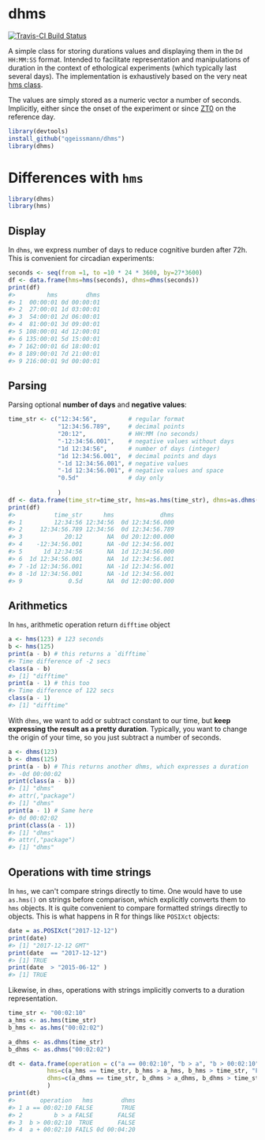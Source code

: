 
dhms
====

[![Travis-CI Build Status](https://travis-ci.org/qgeissmann/dhms.svg?branch=master)](https://travis-ci.org/qgeissmann/dhms)<!--[![AppVeyor Build Status](https://ci.appveyor.com/api/projects/status/github/tidyverse/hms?branch=master&svg=true)](https://ci.appveyor.com/project/tidyverse/hms) [![Coverage Status](https://img.shields.io/codecov/c/github/tidyverse/hms/master.svg)](https://codecov.io/github/tidyverse/hms?branch=master) [![CRAN_Status_Badge](http://www.r-pkg.org/badges/version/hms)](https://cran.r-project.org/package=hms) -->

A simple class for storing durations values and displaying them in the `Dd HH:MM:SS` format. Intended to facilitate representation and manipulations of duration in the context of ethological experiments (which typically last several days). The implementation is exhaustively based on the very neat [hms class](https://github.com/tidyverse/hms).

The values are simply stored as a numeric vector a number of seconds. Implicitly, either since the onset of the experiment or since [ZT0](https://en.wikipedia.org/wiki/Zeitgeber) on the reference day.

``` r
library(devtools)
install_github("qgeissmann/dhms")
library(dhms)
```

Differences with `hms`
======================

``` r
library(dhms)
library(hms)
```

Display
-------

In `dhms`, we express number of days to reduce cognitive burden after 72h. This is convenient for circadian experiments:

``` r
seconds <- seq(from =1, to =10 * 24 * 3600, by=27*3600)
df <- data.frame(hms=hms(seconds), dhms=dhms(seconds))
print(df)
#>         hms        dhms
#> 1  00:00:01 0d 00:00:01
#> 2  27:00:01 1d 03:00:01
#> 3  54:00:01 2d 06:00:01
#> 4  81:00:01 3d 09:00:01
#> 5 108:00:01 4d 12:00:01
#> 6 135:00:01 5d 15:00:01
#> 7 162:00:01 6d 18:00:01
#> 8 189:00:01 7d 21:00:01
#> 9 216:00:01 9d 00:00:01
```

Parsing
-------

Parsing optional **number of days** and **negative values**:

``` r
time_str <- c("12:34:56",         # regular format
              "12:34:56.789",     # decimal points
              "20:12",            # HH:MM (no seconds)
              "-12:34:56.001",    # negative values without days
              "1d 12:34:56",      # number of days (integer)
              "1d 12:34:56.001",  # decimal points and days
              "-1d 12:34:56.001", # negative values
              "-1d 12:34:56.001", # negative values and space
              "0.5d"              # day only
              
              )
df <- data.frame(time_str=time_str, hms=as.hms(time_str), dhms=as.dhms(time_str))
print(df)
#>           time_str      hms             dhms
#> 1         12:34:56 12:34:56  0d 12:34:56.000
#> 2     12:34:56.789 12:34:56  0d 12:34:56.789
#> 3            20:12       NA  0d 20:12:00.000
#> 4    -12:34:56.001       NA -0d 12:34:56.001
#> 5      1d 12:34:56       NA  1d 12:34:56.000
#> 6  1d 12:34:56.001       NA  1d 12:34:56.001
#> 7 -1d 12:34:56.001       NA -1d 12:34:56.001
#> 8 -1d 12:34:56.001       NA -1d 12:34:56.001
#> 9             0.5d       NA  0d 12:00:00.000
```

Arithmetics
-----------

In `hms`, arithmetic operation return `difftime` object

``` r
a <- hms(123) # 123 seconds
b <- hms(125)
print(a - b) # this returns a `difftime`
#> Time difference of -2 secs
class(a - b)
#> [1] "difftime"
print(a - 1) # this too
#> Time difference of 122 secs
class(a - 1)
#> [1] "difftime"
```

With `dhms`, we want to add or subtract constant to our time, but **keep expressing the result as a pretty duration**. Typically, you want to change the origin of your time, so you just subtract a number of seconds.

``` r
a <- dhms(123)
b <- dhms(125)
print(a - b) # This returns another dhms, which expresses a duration
#> -0d 00:00:02
print(class(a - b))
#> [1] "dhms"
#> attr(,"package")
#> [1] "dhms"
print(a - 1) # Same here
#> 0d 00:02:02
print(class(a - 1))
#> [1] "dhms"
#> attr(,"package")
#> [1] "dhms"
```

Operations with time strings
----------------------------

In `hms`, we can't compare strings directly to time. One would have to use `as.hms()` on strings before comparison, which explicitly converts them to `hms` objects. It is quite convenient to compare formatted strings directly to objects. This is what happens in R for things like `POSIXct` objects:

``` r
date = as.POSIXct("2017-12-12") 
print(date)
#> [1] "2017-12-12 GMT"
print(date  == "2017-12-12")
#> [1] TRUE
print(date  > "2015-06-12" )
#> [1] TRUE
```

Likewise, in `dhms`, operations with strings implicitly converts to a duration representation.

``` r
time_str <- "00:02:10"
a_hms <- as.hms(time_str)
b_hms <- as.hms("00:02:02") 

a_dhms <- as.dhms(time_str)
b_dhms <- as.dhms("00:02:02") 

dt <- data.frame(operation = c("a == 00:02:10", "b > a", "b > 00:02:10", "a + 00:02:10"),
           hms=c(a_hms == time_str, b_hms > a_hms, b_hms > time_str, "FAILS"),
           dhms=c(a_dhms == time_str, b_dhms > a_dhms, b_dhms > time_str, as.character(a_dhms + time_str))
           )
print(dt)
#>       operation   hms        dhms
#> 1 a == 00:02:10 FALSE        TRUE
#> 2         b > a FALSE       FALSE
#> 3  b > 00:02:10  TRUE       FALSE
#> 4  a + 00:02:10 FAILS 0d 00:04:20
```
